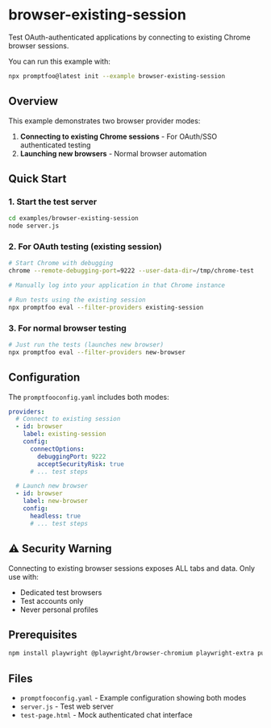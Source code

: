 # browser-existing-session

Test OAuth-authenticated applications by connecting to existing Chrome browser sessions.

You can run this example with:

```bash
npx promptfoo@latest init --example browser-existing-session
```

## Overview

This example demonstrates two browser provider modes:

1. **Connecting to existing Chrome sessions** - For OAuth/SSO authenticated testing
2. **Launching new browsers** - Normal browser automation

## Quick Start

### 1. Start the test server

```bash
cd examples/browser-existing-session
node server.js
```

### 2. For OAuth testing (existing session)

```bash
# Start Chrome with debugging
chrome --remote-debugging-port=9222 --user-data-dir=/tmp/chrome-test

# Manually log into your application in that Chrome instance

# Run tests using the existing session
npx promptfoo eval --filter-providers existing-session
```

### 3. For normal browser testing

```bash
# Just run the tests (launches new browser)
npx promptfoo eval --filter-providers new-browser
```

## Configuration

The `promptfooconfig.yaml` includes both modes:

```yaml
providers:
  # Connect to existing session
  - id: browser
    label: existing-session
    config:
      connectOptions:
        debuggingPort: 9222
        acceptSecurityRisk: true
      # ... test steps

  # Launch new browser
  - id: browser
    label: new-browser
    config:
      headless: true
      # ... test steps
```

## ⚠️ Security Warning

Connecting to existing browser sessions exposes ALL tabs and data. Only use with:

- Dedicated test browsers
- Test accounts only
- Never personal profiles

## Prerequisites

```bash
npm install playwright @playwright/browser-chromium playwright-extra puppeteer-extra-plugin-stealth
```

## Files

- `promptfooconfig.yaml` - Example configuration showing both modes
- `server.js` - Test web server
- `test-page.html` - Mock authenticated chat interface
